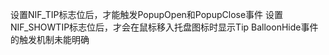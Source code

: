 设置NIF_TIP标志位后，才能触发PopupOpen和PopupClose事件
设置NIF_SHOWTIP标志位后，才会在鼠标移入托盘图标时显示Tip
BalloonHide事件的触发机制未能明确

